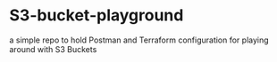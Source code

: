 # S3-bucket-playground
a simple repo to hold Postman and Terraform configuration for playing around with S3 Buckets
